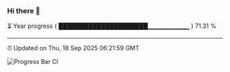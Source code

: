 ### Hi there 👋

⏳ Year progress { █████████████████████▁▁▁▁▁▁▁▁▁ } 71.31 %

---

⏰ Updated on Thu, 18 Sep 2025 06:21:59 GMT

![Progress Bar CI](https://github.com/liununu/liununu/workflows/Progress%20Bar%20CI/badge.svg)
